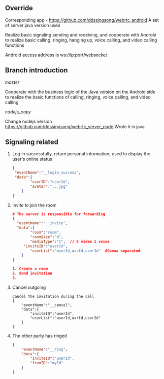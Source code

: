 
## Override

Corresponding app - 
https://github.com/ddssingsong/webrtc_android
A set of server java version used

Realize basic signaling sending and receiving, and cooperate with Android to realize basic calling, ringing, hanging up, voice calling, and video calling functions


Android access address is ws://ip:port/websocket

## Branch introduction

*master*

Cooperate with the business logic of the Java version on the Android side to realize the basic functions of calling, ringing, voice calling, and video calling

*nodejs_copy*

Change nodejs version https://github.com/ddssingsong/webrtc_server_node Wrote it in java


## Signaling related


1. Log in successfully, return personal information, used to display the user's online status

   ```json
   {
   	"eventName":"__login_success",
   	"data":{
           "userID":"userId",
           "avatar":"...jpg"
       }
   }
   ```

   

2. Invite to join the room

   ```json
   # The server is responsible for forwarding
   {		
     "eventName":"__invite",
     "data":{
           "room":"room",
           "roomSize":"9",
           "mediaType":"1",  // 0 video 1 voice
       	"inviteID":"userId",
           "userList":"userId,usrId,userId"  #Comma separated
       }
   }
   
   1. Create a room
   2. Send invitation
   3.
   ```

   

3. Cancel outgoing

   ```
   Cancel the invitation during the call
   {
       "eventName":"__cancel",
       "data":{
           "inviteID":"userId",
           "userList":"userId,usrId,userId" 
       }
   }
   ```

   

4. The other party has ringed

   ```json
   {
       "eventName":"__ring",
       "data":{
           "inviteID":"userId",
           "fromID":"myId"
       }
   }
   ```